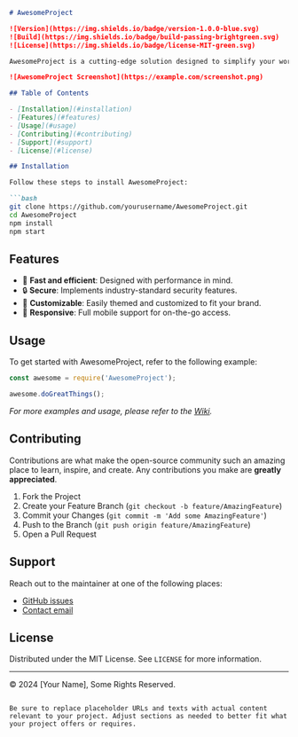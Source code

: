 ``` markdown
# AwesomeProject

![Version](https://img.shields.io/badge/version-1.0.0-blue.svg)
![Build](https://img.shields.io/badge/build-passing-brightgreen.svg)
![License](https://img.shields.io/badge/license-MIT-green.svg)

AwesomeProject is a cutting-edge solution designed to simplify your workflows. Leveraging the latest in web technologies, AwesomeProject provides a seamless experience for managing your tasks with efficiency and style.

![AwesomeProject Screenshot](https://example.com/screenshot.png)

## Table of Contents

- [Installation](#installation)
- [Features](#features)
- [Usage](#usage)
- [Contributing](#contributing)
- [Support](#support)
- [License](#license)

## Installation

Follow these steps to install AwesomeProject:

```bash
git clone https://github.com/yourusername/AwesomeProject.git
cd AwesomeProject
npm install
npm start
```

## Features

- 🚀 **Fast and efficient**: Designed with performance in mind.
- 🔒 **Secure**: Implements industry-standard security features.
- 🎨 **Customizable**: Easily themed and customized to fit your brand.
- 📱 **Responsive**: Full mobile support for on-the-go access.

## Usage

To get started with AwesomeProject, refer to the following example:

```javascript
const awesome = require('AwesomeProject');

awesome.doGreatThings();
```

_For more examples and usage, please refer to the [Wiki](https://github.com/yourusername/AwesomeProject/wiki)._

## Contributing

Contributions are what make the open-source community such an amazing place to learn, inspire, and create. Any contributions you make are **greatly appreciated**.

1. Fork the Project
2. Create your Feature Branch (`git checkout -b feature/AmazingFeature`)
3. Commit your Changes (`git commit -m 'Add some AmazingFeature'`)
4. Push to the Branch (`git push origin feature/AmazingFeature`)
5. Open a Pull Request

## Support

Reach out to the maintainer at one of the following places:

- [GitHub issues](https://github.com/yourusername/AwesomeProject/issues)
- [Contact email](mailto:support@awesomeproject.com)

## License

Distributed under the MIT License. See `LICENSE` for more information.

---

© 2024 [Your Name], Some Rights Reserved.
```

Be sure to replace placeholder URLs and texts with actual content relevant to your project. Adjust sections as needed to better fit what your project offers or requires.
